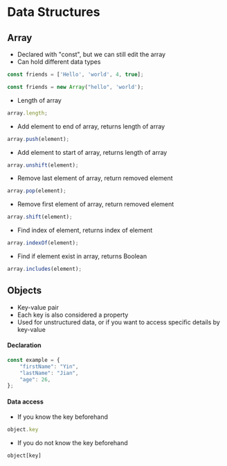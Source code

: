 # Data Structures

## Array

* Declared with "const", but we can still edit the array
* Can hold different data types

```javascript
const friends = ['Hello', 'world', 4, true];
```

```javascript
const friends = new Array("hello", 'world');
```

* Length of array

```javascript
array.length;
```

* Add element to end of array, returns length of array

```javascript
array.push(element);
```

* Add element to start of array, returns length of array

```javascript
array.unshift(element);
```

* Remove last element of array, return removed element

```javascript
array.pop(element);
```

* Remove first element of array, return removed element

```javascript
array.shift(element);
```

* Find index of element, returns index of element

```javascript
array.indexOf(element);
```

* Find if element exist in array, returns Boolean

```javascript
array.includes(element);
```



## Objects

* Key-value pair
* Each key is also considered a property
* Used for unstructured data, or if you want to access specific details by key-value

#### Declaration

```javascript
const example = {
    "firstName": "Yin",
    "lastName": "Jian",
    "age": 26,
};
```

#### Data access

* If you know the key beforehand

```javascript
object.key
```

* If you do not know the key beforehand

```
object[key]
```

